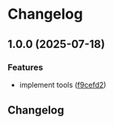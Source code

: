 # Changelog

## 1.0.0 (2025-07-18)


### Features

* implement tools ([f9cefd2](https://github.com/michimani/jpn-laws-mcp-server/commit/f9cefd2d23da8e2bc14e1b04fd17649756e23979))

## Changelog
